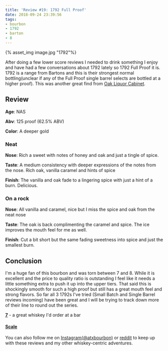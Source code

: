 ```yaml
---
title: 'Review #19: 1792 Full Proof'
date: 2018-09-24 23:39:56
tags:
- bourbon
- 1792
- barton
- 8
---
```


{% asset_img image.jpg "1792"%}

After doing a few lower score reviews I needed to drink something I enjoy and have had a few conversations about 1792 lately so 1792 Full Proof it is. 1792 is a range from Bartons and this is their strongest normal bottling(unclear if any of the Full Proof single barrel selects are bottled at a higher proof). This was another great find from [Oak Liquor Cabinet](https://www.instagram.com/oakliquorcabinet/).

## Review
**Age**: NAS

**Abv**: 125 proof (62.5% ABV)

**Color**: A deeper gold

### Neat
**Nose**: Rich a sweet with notes of honey and oak and just a tingle of spice.

**Taste**: A medium consistency with deeper expressions of the notes from the nose. Rich oak, vanilla caramel and hints of spice

**Finish**: The vanilla and oak fade to a lingering spice with just a hint of a burn. Delicious.

### On a rock
**Nose**: All vanilla and caramel, nice but I miss the spice and oak from the neat nose

**Taste**: The oak is back complimenting the caramel and spice. The ice improves the mouth feel for me as well.

**Finish**: Cut a bit short but the same fading sweetness into spice and just the smallest burn.

## Conclusion
I'm a huge fan of this bourbon and was torn between 7 and 8. While it is excellent and the price to quality ratio is outstanding I feel like it needs a little something extra to push it up into the upper tiers. That said this is shockingly smooth for such a high proof but still has a great mouth feel and strong flavors. So far all 3 1792s I've tried (Small Batch and Single Barrel reviews incoming) have been great and I will be trying to track down more of their line to round out the series.

[**7**](https://atxbourbon.com/tags/7/) - a great whiskey I'd order at a bar

#### [Scale](http://atxbourbon.com/Scale/)

You can also follow me on [Instagram(@atxbourbon)](https://www.instagram.com/atxbourbon/) or [reddit](https://www.reddit.com/r/scottmotorraddrinks/) to keep up with these reviews and my other whiskey-centric adventures.